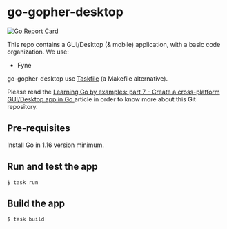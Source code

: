 # go-gopher-desktop

[![Go Report Card](https://goreportcard.com/badge/github.com/scraly/learning-go-by-examples)](https://goreportcard.com/report/github.com/scraly/learning-go-by-examples)

This repo contains a GUI/Desktop (& mobile) application, with a basic code organization.
We use:
* Fyne

go-gopher-desktop use [Taskfile](https://dev.to/stack-labs/introduction-to-taskfile-a-makefile-alternative-h92) (a Makefile alternative). 

Please read the [Learning Go by examples: part 7 - Create a cross-platform GUI/Desktop app in Go ](https://dev.to/aurelievache/learning-go-by-examples-part-7-create-a-cross-platform-gui-desktop-app-in-go-44j1) article in order to know more about this Git repository.

## Pre-requisites

Install Go in 1.16 version minimum.

## Run and test the app

`$ task run`

## Build the app

`$ task build`
